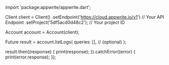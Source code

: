 import 'package:appwrite/appwrite.dart';

Client client = Client()
  .setEndpoint('https://cloud.appwrite.io/v1') // Your API Endpoint
  .setProject('5df5acd0d48c2'); // Your project ID

Account account = Account(client);

Future result = account.listLogs(
  queries: [], // (optional)
);

result.then((response) {
  print(response);
}).catchError((error) {
  print(error.response);
});

